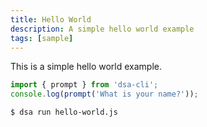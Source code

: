 ```yaml
---
title: Hello World
description: A simple hello world example
tags: [sample]
---
```


This is  a simple hello world example.

```js
import { prompt } from 'dsa-cli';
console.log(prompt('What is your name?'));
```


```bash
$ dsa run hello-world.js
```